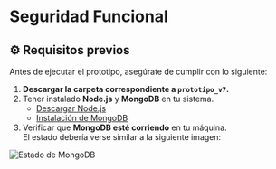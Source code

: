 # Seguridad Funcional

## ⚙️ Requisitos previos  

Antes de ejecutar el prototipo, asegúrate de cumplir con lo siguiente:

1. **Descargar la carpeta correspondiente a `prototipo_v7`.**  
2. Tener instalado **Node.js** y **MongoDB** en tu sistema.  
   - [Descargar Node.js](https://nodejs.org/)  
   - [Instalación de MongoDB](https://www.mongodb.com/docs/manual/installation/)  
3. Verificar que **MongoDB esté corriendo** en tu máquina.  
   El estado debería verse similar a la siguiente imagen:  

![Estado de MongoDB](ruta/a/la/imagen.png)

